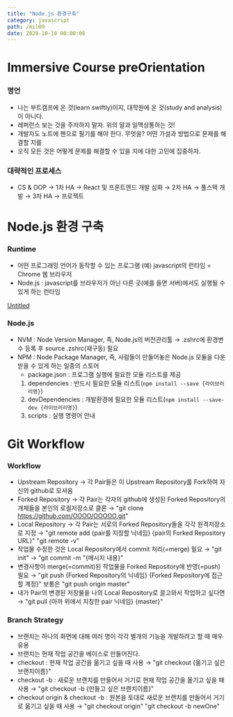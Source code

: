 ```yaml
---
title: "Node.js 환경구축"
category: javascript
path: /mil09
date: 2020-10-10 00:00:08
---
```


# Immersive Course preOrientation

### 명언

- 나는 부트캠프에 온 것(learn swiftly)이지, 대학원에 온 것(study and analysis)이 아니다.
- 레퍼런스 보는 것을 주저하지 말자. 위의 말과 일맥상통하는 것!
- 개발자도 노트에 펜으로 필기를 해야 한다. 무엇을? 어떤 가설과 방법으로 문제를 해결할 지를
- 오직 모든 것은 어떻게 문제를 해결할 수 있을 지에 대한 고민에 집중하자.

### 대략적인 프로세스

- CS & OOP → 1차 HA → React 및 프론트엔드 개발 심화 → 2차 HA → 풀스택 개발 → 3차 HA → 프로젝트

# Node.js 환경 구축

### Runtime

- 어떤 프로그래밍 언어가 동작할 수 있는 프로그램 (예) javascript의 런타임 = Chrome 웹 브라우저
- Node.js : javascript를 브라우저가 아닌 다른 곳(예를 들면 서버)에서도 실행될 수 있게 하는 런타임

[Untitled](https://www.notion.so/d6ddcd87866e41409a48d3d94d321a57)

### Node.js

- NVM : Node Version Manager, 즉, Node.js의 버전관리툴
  → .zshrc에 환경변수 등록 후 source .zshrc(재구동) 필요
- NPM : Node Package Manager, 즉, 사람들이 만들어놓은 Node.js 모듈을 다운 받을 수 있게 하는 일종의 스토어
  - package.json : 프로그램 실행에 필요한 모듈 리스트를 제공
  1. dependencies : 반드시 필요한 모듈 리스트(`npm install --save {라이브러리명}`)
  2. devDependencies : 개발환경에 필요한 모듈 리스트(`npm install --save-dev {라이브러리명}`)
  3. scripts : 실행 명령어 안내

# Git Workflow

### Workflow

- Upstream Repository
  → 각 Pair들은 이 Upstream Repository를 Fork하여 자신의 github로 모셔옴
- Forked Repository
  → 각 Pair는 각자의 github에 생성된 Forked Repository의 개체들을 본인의 로컬저장소로 클론
  → "git clone https://github.com/OOOO/OOOOO.git"
- Local Repository
  → 각 Pair는 서로의 Forked Repository들을 각각 원격저장소로 지정
  → "git remote add {pair를 지칭할 닉네임} {pair의 Forked Repository URL}"
  "git remote -v"
- 작업물 수정한 것은 Local Repository에서 commit 처리(=merge) 필요
  → "git init" → "git commit -m "{메시지 내용}"
- 변경사항이 merge(=commit)된 작업물을 Forked Repository에 반영(=push) 필요
  → "git push {Forked Repository의 닉네임} {Forked Repository에 접근할 계정}"
  보통은 "git push origin master"
- 내가 Pair의 변경된 저장물을 나의 Local Repository로 끌고와서 작업하고 싶다면
  → "git pull {아까 위에서 지칭한 pair 닉네임} {master}"

### Branch Strategy

- 브랜치는 하나의 화면에 대해 여러 명이 각각 별개의 기능을 개발하려고 할 때 매우 유용
- 브랜치는 현재 작업 공간을 베이스로 만들어진다.
- checkout : 현재 작업 공간을 옮기고 싶을 때 사용
  → "git checkout {옮기고 싶은 브랜치이름}"
- checkout -b : 새로운 브랜치를 만들어서 거기로 현재 작업 공간을 옮기고 싶을 때 사용
  → "git checkout -b {만들고 싶은 브랜치이름}"
- checkout origin & checkout -b : 원본을 토대로 새로운 브랜치를 만들어서 거기로 옮기고 싶을 때 사용
  → "git checkout origin"
  "git checkout -b newOne"
